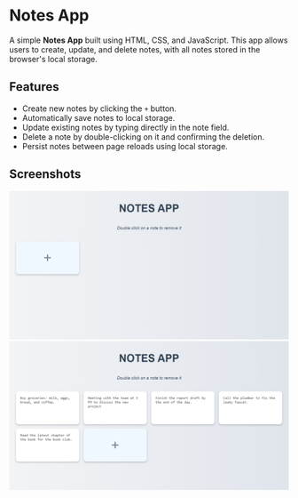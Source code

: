 # Notes App

A simple **Notes App** built using HTML, CSS, and JavaScript. This app allows users to create, update, and delete notes, with all notes stored in the browser's local storage.

## Features

- Create new notes by clicking the `+` button.
- Automatically save notes to local storage.
- Update existing notes by typing directly in the note field.
- Delete a note by double-clicking on it and confirming the deletion.
- Persist notes between page reloads using local storage.

## Screenshots

![Notes App Screenshot](screenshot1.png)
![Notes App Screenshot](screenshot2.png)

